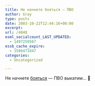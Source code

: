 ```yaml
---
title: Не начнете бояться — ПВО
author: Gray
type: posts
date: 2003-10-22T12:44:16+00:00
excerpt:
url: /4048
esml_socialcount_LAST_UPDATED:
  - 1497259567
essb_cache_expire:
  - 1586471847
categories:
  - Uncategorized

---
```








Не начнете <a href="http://www.lenta.ru/world/2003/10/22/training/" target="_blank">бояться</a> &#8212; ПВО выкатим&#8230; 🙂